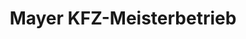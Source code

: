 ---
title: "Mayer KFZ-Meisterbetrieb"
url: /eggstaett/mayer-kfz-meisterbetrieb/
shop: Autowerkstatt
---